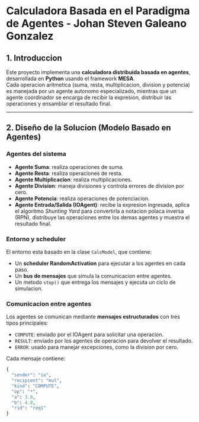 # Calculadora Basada en el Paradigma de Agentes - Johan Steven Galeano Gonzalez

## 1. Introduccion
Este proyecto implementa una **calculadora distribuida basada en agentes**, desarrollada en **Python** usando el framework **MESA**.  
Cada operacion aritmetica (suma, resta, multiplicacion, division y potencia) es manejada por un agente autonomo especializado, mientras que un agente coordinador se encarga de recibir la expresion, distribuir las operaciones y ensamblar el resultado final.

---

## 2. Diseño de la Solucion (Modelo Basado en Agentes)

### Agentes del sistema
- **Agente Suma**: realiza operaciones de suma.
- **Agente Resta**: realiza operaciones de resta.
- **Agente Multiplicacion**: realiza multiplicaciones.
- **Agente Division**: maneja divisiones y controla errores de division por cero.
- **Agente Potencia**: realiza operaciones de potenciacion.
- **Agente Entrada/Salida (IOAgent)**: recibe la expresion ingresada, aplica el algoritmo *Shunting Yard* para convertirla a notacion polaca inversa (RPN), distribuye las operaciones entre los demas agentes y muestra el resultado final.

### Entorno y scheduler
El entorno esta basado en la clase `CalcModel`, que contiene:
- Un **scheduler RandomActivation** para ejecutar a los agentes en cada paso.
- Un **bus de mensajes** que simula la comunicacion entre agentes.
- Un metodo `step()` que entrega los mensajes y ejecuta un ciclo de simulacion.

### Comunicacion entre agentes
Los agentes se comunican mediante **mensajes estructurados** con tres tipos principales:
- `COMPUTE`: enviado por el IOAgent para solicitar una operacion.
- `RESULT`: enviado por los agentes de operacion para devolver el resultado.
- `ERROR`: usado para manejar excepciones, como la division por cero.

Cada mensaje contiene:
```python
{
  "sender": "io",
  "recipient": "mul",
  "kind": "COMPUTE",
  "op": "*",
  "a": 3.0,
  "b": 4.0,
  "rid": "req1"
}
